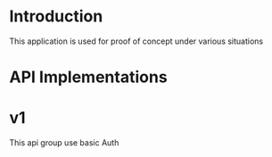 # Introduction  
This application is used for proof of concept under various situations

# API Implementations
# v1 
This api group use basic Auth
#